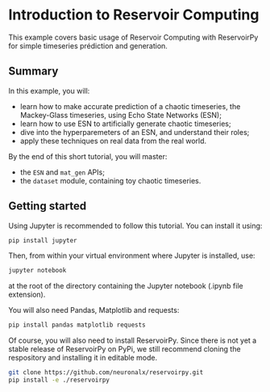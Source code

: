 
# Introduction to Reservoir Computing

This example covers basic usage of Reservoir Computing with ReservoirPy for simple timeseries prédiction and generation.

## Summary

In this example, you will:

- learn how to make accurate prediction of a chaotic timeseries, the Mackey-Glass timeseries, using Echo State Networks (ESN);
- learn how to use ESN to artificially generate chaotic timeseries;
- dive into the hyperparemeters of an ESN, and understand their roles;
- apply these techniques on real data from the real world.

By the end of this short tutorial, you will master:
- the `ESN` and `mat_gen` APIs;
- the `dataset` module, containing toy chaotic timeseries.

## Getting started

Using Jupyter is recommended to follow this tutorial. You can install it using:

```bash
pip install jupyter
```

Then, from within your virtual environment where Jupyter is installed, use:

```bash
jupyter notebook
```
at the root of the directory containing the Jupyter notebook (.ipynb file extension).

You will also need Pandas, Matplotlib and requests:

```bash
pip install pandas matplotlib requests
```

Of course, you will also need to install ReservoirPy. Since there is not yet a stable release of ReservoirPy on PyPi, we still recommend cloning the respository and installing it in editable mode.

```bash
git clone https://github.com/neuronalx/reservoirpy.git
pip install -e ./reservoirpy
```